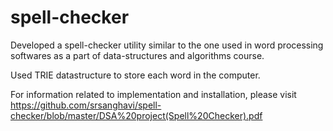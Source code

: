spell-checker
=============
Developed a spell-checker utility similar to the one used in word processing softwares as a part of data-structures and algorithms course. 

Used TRIE datastructure to store each word in the computer.

For information related to implementation and installation, please visit https://github.com/srsanghavi/spell-checker/blob/master/DSA%20project(Spell%20Checker).pdf 
